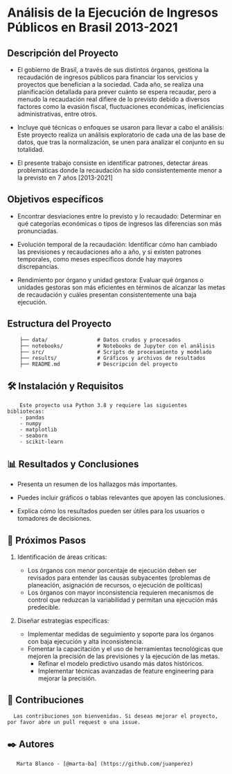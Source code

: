 
# **Análisis de la Ejecución de Ingresos Públicos en Brasil 2013-2021**



## **Descripción del Proyecto** 

   - El gobierno de Brasil, a través de sus distintos órganos, gestiona la recaudación de ingresos públicos para financiar los servicios y proyectos que benefician a la sociedad. Cada año, se realiza una planificación detallada para prever cuánto se espera recaudar, pero a menudo la recaudación real difiere de lo previsto debido a diversos factores como la evasión fiscal, fluctuaciones económicas, ineficiencias administrativas, entre otros.

   - Incluye qué técnicas o enfoques se usaron para llevar a cabo el análisis:   Este proyecto realiza un análisis exploratorio de cada una de las base de datos, que tras la normalización, se unen para analizar el conjunto en su totalidad.

   - El presente trabajo consiste en identificar patrones, detectar áreas problemáticas donde la recaudación ha sido consistentemente menor a la previsto en 7 años [2013-2021]



## **Objetivos específicos**

- Encontrar desviaciones entre lo previsto y lo recaudado: Determinar en qué categorías económicas o tipos de ingresos las diferencias son más pronunciadas.

- Evolución temporal de la recaudación: Identificar cómo han cambiado las previsiones y recaudaciones año a año, y si existen patrones temporales, como meses específicos donde hay mayores discrepancias.

- Rendimiento por órgano y unidad gestora: Evaluar qué órganos o unidades gestoras son más eficientes en términos de alcanzar las metas de recaudación y cuáles presentan consistentemente una baja ejecución.


## **Estructura del Proyecto**

        
        ├── data/                # Datos crudos y procesados
        ├── notebooks/           # Notebooks de Jupyter con el análisis
        ├── src/                 # Scripts de procesamiento y modelado
        ├── results/             # Gráficos y archivos de resultados
        ├── README.md            # Descripción del proyecto
        

## 🛠️ Instalación y Requisitos
        Este proyecto usa Python 3.8 y requiere las siguientes bibliotecas:
        - pandas
        - numpy
        - matplotlib
        - seaborn
        - scikit-learn



## 📊 Resultados y Conclusiones

   - Presenta un resumen de los hallazgos más importantes.

   - Puedes incluir gráficos o tablas relevantes que apoyen las conclusiones.

   - Explica cómo los resultados pueden ser útiles para los usuarios o tomadores de decisiones.



 ## 🔄 Próximos Pasos
   
   1. Identificación de áreas críticas:
       - Los órganos con menor porcentaje de ejecución deben ser revisados para entender las causas subyacentes (problemas de planeación, asignación de recursos, o ejecución de políticas)  
       - Los órganos con mayor inconsistencia requieren mecanismos de control que reduzcan la variabilidad y permitan una ejecución más predecible.
  

   2. Diseñar estrategias específicas:

      - Implementar medidas de seguimiento y soporte para los órganos con baja ejecución y alta inconsistencia.
      - Fomentar la capacitación y el uso de herramientas tecnológicas que mejoren la precisión de las previsiones y la ejecución de las metas.
        - Refinar el modelo predictivo usando más datos históricos.
        - Implementar técnicas avanzadas de feature engineering para mejorar la precisión.
        

 ## 🤝 Contribuciones
      Las contribuciones son bienvenidas. Si deseas mejorar el proyecto, por favor abre un pull request o una issue.
      
 ## ✒️ Autores
       Marta Blanco - [@marta-ba] (https://github.com/juanperez)
        
